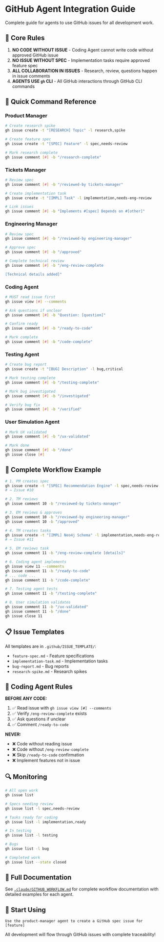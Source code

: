 # GitHub Agent Integration Guide

Complete guide for agents to use GitHub issues for all development work.

## 🎯 Core Rules

1. **NO CODE WITHOUT ISSUE** - Coding Agent cannot write code without approved GitHub issue
2. **NO ISSUE WITHOUT SPEC** - Implementation tasks require approved feature spec
3. **ALL COLLABORATION IN ISSUES** - Research, review, questions happen in issue comments
4. **AGENTS USE `gh` CLI** - All GitHub interactions through GitHub CLI commands

## 🤖 Quick Command Reference

### Product Manager
```bash
# Create research spike
gh issue create -t "[RESEARCH] Topic" -l research,spike

# Create feature spec
gh issue create -t "[SPEC] Feature" -l spec,needs-review

# Mark research complete
gh issue comment [#] -b "/research-complete"
```

### Tickets Manager
```bash
# Review spec
gh issue comment [#] -b "/reviewed-by tickets-manager"

# Create implementation task
gh issue create -t "[IMPL] Task" -l implementation,needs-eng-review

# Link issues
gh issue comment [#] -b "Implements #[spec] Depends on #[other]"
```

### Engineering Manager
```bash
# Review spec
gh issue comment [#] -b "/reviewed-by engineering-manager"

# Approve spec
gh issue comment [#] -b "/approved"

# Complete technical review
gh issue comment [#] -b "/eng-review-complete

[Technical details added]"
```

### Coding Agent
```bash
# MUST read issue first
gh issue view [#] --comments

# Ask questions if unclear
gh issue comment [#] -b "Question: [question]"

# Confirm ready
gh issue comment [#] -b "/ready-to-code"

# Mark complete
gh issue comment [#] -b "/code-complete"
```

### Testing Agent
```bash
# Create bug report
gh issue create -t "[BUG] Description" -l bug,critical

# Mark testing complete
gh issue comment [#] -b "/testing-complete"

# Mark bug investigated
gh issue comment [#] -b "/investigated"

# Verify bug fix
gh issue comment [#] -b "/verified"
```

### User Simulation Agent
```bash
# Mark UX validated
gh issue comment [#] -b "/ux-validated"

# Mark done
gh issue comment [#] -b "/done"
gh issue close [#]
```

## 🔄 Complete Workflow Example

```bash
# 1. PM creates spec
gh issue create -t "[SPEC] Recommendation Engine" -l spec,needs-review
# → Issue #10

# 2. TM reviews
gh issue comment 10 -b "/reviewed-by tickets-manager"

# 3. EM reviews & approves
gh issue comment 10 -b "/reviewed-by engineering-manager"
gh issue comment 10 -b "/approved"

# 4. TM creates tasks
gh issue create -t "[IMPL] Neo4j Schema" -l implementation,needs-eng-review
# → Issue #11

# 5. EM reviews task
gh issue comment 11 -b "/eng-review-complete [details]"

# 6. Coding agent implements
gh issue view 11 --comments
gh issue comment 11 -b "/ready-to-code"
# ... code ...
gh issue comment 11 -b "/code-complete"

# 7. Testing agent tests
gh issue comment 11 -b "/testing-complete"

# 8. User simulation validates
gh issue comment 11 -b "/ux-validated"
gh issue comment 11 -b "/done"
gh issue close 11
```

## 📋 Issue Templates

All templates are in `.github/ISSUE_TEMPLATE/`:
- `feature-spec.md` - Feature specifications
- `implementation-task.md` - Implementation tasks
- `bug-report.md` - Bug reports
- `research-spike.md` - Research spikes

## 🚨 Coding Agent Rules

**BEFORE ANY CODE:**
1. ✅ Read issue with `gh issue view [#] --comments`
2. ✅ Verify `/eng-review-complete` exists
3. ✅ Ask questions if unclear
4. ✅ Comment `/ready-to-code`

**NEVER:**
- ❌ Code without reading issue
- ❌ Code without `/eng-review-complete`
- ❌ Skip `/ready-to-code` confirmation
- ❌ Implement features not in issue

## 🔍 Monitoring

```bash
# All open work
gh issue list

# Specs needing review
gh issue list -l spec,needs-review

# Tasks ready for coding
gh issue list -l implementation,ready

# In testing
gh issue list -l testing

# Bugs
gh issue list -l bug

# Completed work
gh issue list --state closed
```

## 📖 Full Documentation

See [`.claude/GITHUB_WORKFLOW.md`](.claude/GITHUB_WORKFLOW.md) for complete workflow documentation with detailed examples for each agent.

## 🚀 Start Using

```
Use the product-manager agent to create a GitHub spec issue for [feature]
```

All development will flow through GitHub issues with complete traceability!

